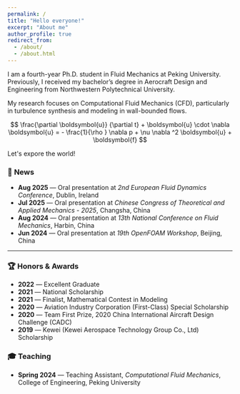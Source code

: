```yaml
---
permalink: /
title: "Hello everyone!"
excerpt: "About me"
author_profile: true
redirect_from: 
  - /about/
  - /about.html
---
```


I am a fourth-year Ph.D. student in Fluid Mechanics at Peking University.
Previously, I received my bachelor’s degree in Aerocraft Design and Engineering from Northwestern Polytechnical University.

My research focuses on Computational Fluid Mechanics (CFD), particularly in turbulence synthesis and modeling in wall-bounded flows.

$$
\frac{\partial \boldsymbol{u}}
  {\partial t}  + 
  \boldsymbol{u} \cdot   \nabla \boldsymbol{u} = - \frac{1}{\rho } \nabla  p + \nu \nabla ^2 \boldsymbol{u} + \boldsymbol{f}
$$

Let's expore the world!

### 📰 **News**

- **Aug 2025** — Oral presentation at *2nd European Fluid Dynamics Conference*, Dublin, Ireland
- **Jul 2025** — Oral presentation at *Chinese Congress of Theoretical and Applied Mechanics - 2025*, Changsha, China
- **Aug 2024** — Oral presentation at *13th National Conference on Fluid Mechanics*, Harbin, China
- **Jun 2024** — Oral presentation at *19th OpenFOAM Workshop*, Beijing, China  

---

### 🏆 **Honors & Awards**

- **2022** — Excellent Graduate
- **2021** — National Scholarship
- **2021** — Finalist, Mathematical Contest in Modeling
- **2020** — Aviation Industry Corporation (First-Class) Special Scholarship
- **2020** — Team First Prize, 2020 China International Aircraft Design Challenge (CADC)
- **2019** — Kewei (Kewei Aerospace Technology Group Co., Ltd) Scholarship

### 🎓 **Teaching**

- **Spring 2024** — Teaching Assistant, *Computational Fluid Mechanics*, College of Engineering, Peking University  



<p id="localtime" style="font-size:0.9em; color:gray;"></p>
<script>
(function () {
  function updateTime() {
    try {
      const now = new Date();
      const options = {
        timeZone: 'Asia/Shanghai',
        hour12: false,
        weekday: 'short',
        year: 'numeric',
        month: 'short',
        day: 'numeric',
        hour: '2-digit',
        minute: '2-digit',
        second: '2-digit'
      };
      const timeString = now.toLocaleString('en-US', options);
      var el = document.getElementById('localtime');
      if (el) el.textContent = '🕒 Local time: ' + timeString;
    } catch (e) {
      // 少数极旧浏览器不支持 timeZone 参数：退化到本地时间
      var el = document.getElementById('localtime');
      if (el) el.textContent = '🕒 Local time: ' + new Date().toLocaleString();
    }
  }
  if (document.readyState === 'loading') {
    document.addEventListener('DOMContentLoaded', function() {
      updateTime();
      setInterval(updateTime, 1000);
    });
  } else {
    updateTime();
    setInterval(updateTime, 1000);
  }
})();
</script>

<div id="clustrmaps-widget">
<script type="text/javascript" id="clustrmaps" src="//clustrmaps.com/map_v2.js?d=iqd9kZ8IQ98udYDlxAuY6xF5gSJe3u_aF6WZy-8p0LU&cl=ffffff&w=a"></script>
</div>